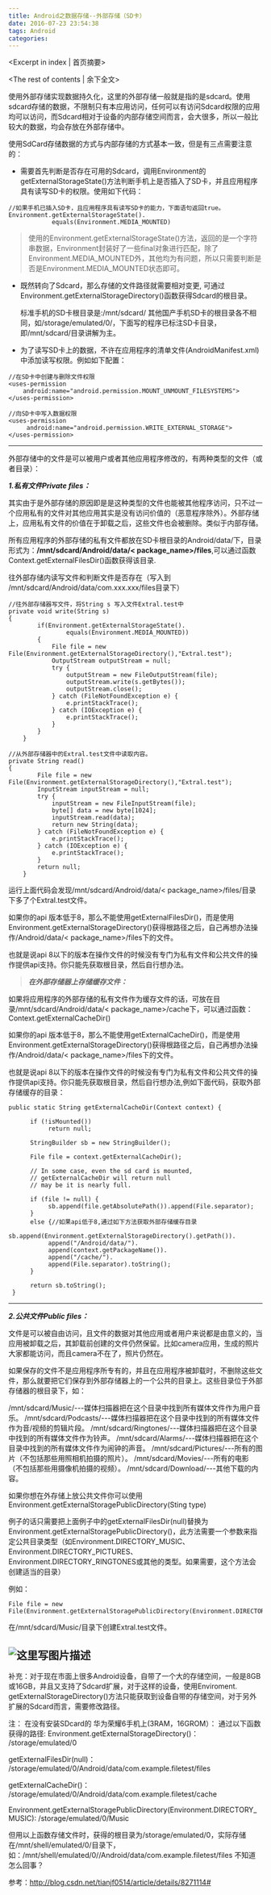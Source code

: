 ```yaml
---
title: Android之数据存储--外部存储（SD卡）
date: 2016-07-23 23:54:38
tags: Android
categories:
---
```

<Excerpt in index | 首页摘要> 
<!-- more -->
<The rest of contents | 余下全文>

使用外部存储实现数据持久化，这里的外部存储一般就是指的是sdcard。使用sdcard存储的数据，不限制只有本应用访问，任何可以有访问Sdcard权限的应用均可以访问，而Sdcard相对于设备的内部存储空间而言，会大很多，所以一般比较大的数据，均会存放在外部存储中。

使用SdCard存储数据的方式与内部存储的方式基本一致，但是有三点需要注意的：

 - 需要首先判断是否存在可用的Sdcard，调用Environment的getExternalStorageState()方法判断手机上是否插入了SD卡，并且应用程序具有读写SD卡的权限。使用如下代码：
 

```
//如果手机已插入SD卡，且应用程序具有读写SD卡的能力，下面语句返回true。
Environment.getExternalStorageState().
			equals(Environment.MEDIA_MOUNTED)
```

>使用的Environment.getExternalStorageState()方法，返回的是一个字符串数据，Environment封装好了一些final对象进行匹配，除了Environment.MEDIA_MOUNTED外，其他均为有问题，所以只需要判断是否是Environment.MEDIA_MOUNTED状态即可。

 - 既然转向了Sdcard，那么存储的文件路径就需要相对变更,
 可通过Environment.getExternalStorageDirectory()函数获得Sdcard的根目录。

	标准手机的SD卡根目录是:/mnt/sdcard/
	其他国产手机SD卡的根目录各不相同，如/storage/emulated/0/，下面写的程序已标注SD卡目录，即/mnt/sdcard/目录讲解为主。

 - 为了读写SD卡上的数据，不许在应用程序的清单文件(AndroidManifest.xml)中添加读写权限。例如如下配置：
 

```
//在SD卡中创建与删除文件权限
<uses-permission 
	android:name="android.permission.MOUNT_UNMOUNT_FILESYSTEMS">
</uses-permission>

//向SD卡中写入数据权限
<uses-permission
	 android:name="android.permission.WRITE_EXTERNAL_STORAGE">
</uses-permission>
```


----------


外部存储中的文件是可以被用户或者其他应用程序修改的，有两种类型的文件（或者目录）：

***1.私有文件Private files：***

其实由于是外部存储的原因即是是这种类型的文件也能被其他程序访问，只不过一个应用私有的文件对其他应用其实是没有访问价值的（恶意程序除外）。外部存储上，应用私有文件的价值在于卸载之后，这些文件也会被删除。类似于内部存储。

所有应用程序的外部存储的私有文件都放在SD卡根目录的Android/data/下，目录形式为：**/mnt/sdcard/Android/data/< package_name>/files**,可以通过函数Context.getExternalFilesDir()函数获得该目录.

往外部存储内读写文件和判断文件是否存在（写入到
/mnt/sdcard/Android/data/com.xxx.xxx/files目录下）

```
//往外部存储器写文件，将String s 写入文件Extral.test中
private void write(String s)
{
        if(Environment.getExternalStorageState().
		        equals(Environment.MEDIA_MOUNTED))
        {
            File file = new File(Environment.getExternalStorageDirectory(),"Extral.test");
            OutputStream outputStream = null;
            try {
                outputStream = new FileOutputStream(file);
                outputStream.write(s.getBytes());
                outputStream.close();
            } catch (FileNotFoundException e) {
                e.printStackTrace();
            } catch (IOException e) {
                e.printStackTrace();
            }
        }
    }

//从外部存储器中的Extral.test文件中读取内容。
private String read() 
{
        File file = new File(Environment.getExternalStorageDirectory(),"Extral.test");
        InputStream inputStream = null;
        try {
            inputStream = new FileInputStream(file);
            byte[] data = new byte[1024];
            inputStream.read(data);
            return new String(data);
        } catch (FileNotFoundException e) {
            e.printStackTrace();
        } catch (IOException e) {
            e.printStackTrace();
        }
        return null;
    }
```

运行上面代码会发现/mnt/sdcard/Android/data/< package_name>/files/目录下多了个Extral.test文件。

如果你的api 版本低于8，那么不能使用getExternalFilesDir()，而是使用Environment.getExternalStorageDirectory()获得根路径之后，自己再想办法操作/Android/data/< package_name>/files下的文件。

也就是说api 8以下的版本在操作文件的时候没有专门为私有文件和公共文件的操作提供api支持。你只能先获取根目录，然后自行想办法。

> ***在外部存储器上存储缓存文件：***

如果将应用程序的外部存储的私有文件作为缓存文件的话，可放在目录/mnt/sdcard/Android/data/< package_name>/cache下，可以通过函数：Context.getExternalCacheDir()

如果你的api 版本低于8，那么不能使用getExternalCacheDir()，而是使用Environment.getExternalStorageDirectory()获得根路径之后，自己再想办法操作/Android/data/< package_name>/files下的文件。

也就是说api 8以下的版本在操作文件的时候没有专门为私有文件和公共文件的操作提供api支持。你只能先获取根目录，然后自行想办法,例如下面代码，获取外部存储缓存的目录：

```
public static String getExternalCacheDir(Context context) {

      if (!isMounted())
           return null;

      StringBuilder sb = new StringBuilder();

      File file = context.getExternalCacheDir();

      // In some case, even the sd card is mounted,
      // getExternalCacheDir will return null
      // may be it is nearly full.

      if (file != null) {
           sb.append(file.getAbsolutePath()).append(File.separator);
      } 
      else {//如果api低于8,通过如下方法获取外部存储缓存目录
           sb.append(Environment.getExternalStorageDirectory().getPath()).
           append("/Android/data/").
           append(context.getPackageName()).
           append("/cache/").
           append(File.separator).toString();
      }

      return sb.toString();
 }
```


----------


***2.公共文件Public files：***

文件是可以被自由访问，且文件的数据对其他应用或者用户来说都是由意义的，当应用被卸载之后，其卸载前创建的文件仍然保留。比如camera应用，生成的照片大家都能访问，而且camera不在了，照片仍然在。

如果保存的文件不是应用程序所专有的，并且在应用程序被卸载时，不删除这些文件，那么就要把它们保存到外部存储器上的一个公共的目录上。这些目录位于外部存储器的根目录下，如：

/mnt/sdcard/Music/---媒体扫描器把在这个目录中找到所有媒体文件作为用户音乐。
/mnt/sdcard/Podcasts/---媒体扫描器把在这个目录中找到的所有媒体文件作为音/视频的剪辑片段。
/mnt/sdcard/Ringtones/---媒体扫描器把在这个目录中找到的所有媒体文件作为铃声。
/mnt/sdcard/Alarms/---媒体扫描器把在这个目录中找到的所有媒体文件作为闹钟的声音。
/mnt/sdcard/Pictures/---所有的图片（不包括那些用照相机拍摄的照片）。
/mnt/sdcard/Movies/---所有的电影（不包括那些用摄像机拍摄的视频）。
/mnt/sdcard/Download/---其他下载的内容。

如果你想在外存储上放公共文件你可以使用
Environment.getExternalStoragePublicDirectory(Sting type)

例子的话只需要把上面例子中的getExternalFilesDir(null)替换为Environment.getExternalStoragePublicDirectory()，此方法需要一个参数来指定公共目录类型（如Environment.DIRECTORY_MUSIC、Environment.DIRECTORY_PICTURES、Environment.DIRECTORY_RINGTONES或其他的类型。如果需要，这个方法会创建适当的目录）

例如：

```
File file = new File(Environment.getExternalStoragePublicDirectory(Environment.DIRECTORY_MUSIC),"Extral.test")
```
在/mnt/sdcard/Music/目录下创建Extral.test文件。

![这里写图片描述](http://img.blog.csdn.net/20150828110343803)
----------
补充：对于现在市面上很多Android设备，自带了一个大的存储空间，一般是8GB或16GB，并且又支持了Sdcard扩展，对于这样的设备，使用Enviroment.
getExternalStorageDirectory()方法只能获取到设备自带的存储空间，对于另外扩展的Sdcard而言，需要修改路径。

注：
在没有安装SDcard的 华为荣耀6手机上(3RAM，16GROM）：
通过以下函数获得的路径:
Environment.getExternalStorageDirectory()：
/storage/emulated/0

getExternalFilesDir(null)：
/storage/emulated/0/Android/data/com.example.filetest/files

getExternalCacheDir()：
/storage/emulated/0/Android/data/com.example.filetest/cache

Environment.getExternalStoragePublicDirectory(Environment.DIRECTORY_MUSIC):
 /storage/emulated/0/Music
 
 但用以上函数存储文件时，获得的根目录为/storage/emulated/0，实际存储在/mnt/shell/emulated/0/目录下，
 如：/mnt/shell/emulated/0//Android/data/com.example.filetest/files
 不知道怎么回事？

参考：http://blog.csdn.net/tianjf0514/article/details/8271114#